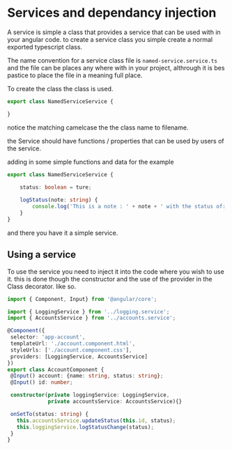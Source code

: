 # Services and dependancy injection
A service is simple a class that provides a service that can be used with in your
angular code. to create a service class you simple create a normal exported typescript class.

The name convention for a service class file is `named-service.service.ts` and the file can be 
places any where with in your project, althrough it is bes pastice to place the file in a meaning 
full place. 

To create the class the class is used.
```typescript
export class NamedServiceService {

}
```
notice the matching camelcase the the class name to filename.

the Service should have functions / properties  that can be used by users of the service.

adding in some simple functions and data for the example

```typescript
export class NamedServiceService {
    
    status: boolean = ture;

    logStatus(note: string) {
        console.log('This is a note : ' + note + ' with the status of: ' + this.status);
    }
}
```
 and there you have it a simple service.

 ## Using a service

 To use the service you need to inject it into the code where you wish to use it. this is done though the constructor and the use of the provider in the Class decorator. like so.

 ```typescript
 import { Component, Input} from '@angular/core';

import { LoggingService } from '../logging.service';
import { AccountsService } from '../accounts.service';

@Component({
  selector: 'app-account',
  templateUrl: './account.component.html',
  styleUrls: ['./account.component.css'],
  providers: [LoggingService, AccountsService]
})
export class AccountComponent {
  @Input() account: {name: string, status: string};
  @Input() id: number;
 
  constructor(private loggingService: LoggingService,
              private accountsService: AccountsService){}

  onSetTo(status: string) {
    this.accountsService.updateStatus(this.id, status);
    this.loggingService.logStatusChange(status);
  }
}

```


